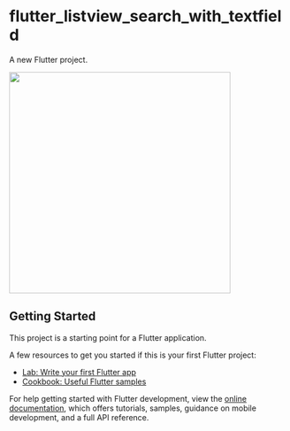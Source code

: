 # flutter_listview_search_with_textfield

A new Flutter project.
<p floa![Uploading output1.gif…]()
t="left">
  
  <img src="Output/output.gif" width="400" />
</p>

## Getting Started

This project is a starting point for a Flutter application.

A few resources to get you started if this is your first Flutter project:

- [Lab: Write your first Flutter app](https://docs.flutter.dev/get-started/codelab)
- [Cookbook: Useful Flutter samples](https://docs.flutter.dev/cookbook)

For help getting started with Flutter development, view the
[online documentation](https://docs.flutter.dev/), which offers tutorials,
samples, guidance on mobile development, and a full API reference.
